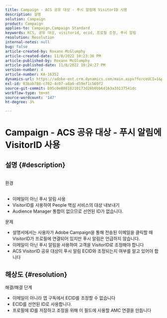 ```yaml
---
title: Campaign - ACS 공유 대상 - 푸시 알림에 VisitorID 사용
description: 설명
solution: Campaign
product: Campaign
applies-to: Campaign,Campaign Standard
keywords: KCS, 공유 대상, visitorid, ecid, 프로필 조정, 푸시 알림
resolution: Resolution
internal-notes: null
bug: false
article-created-by: Roxann McGlumphy
article-created-date: 11/8/2022 10:23:36 PM
article-published-by: Roxann McGlumphy
article-published-date: 11/8/2022 10:24:27 PM
version-number: 4
article-number: KA-16352
dynamics-url: https://adobe-ent.crm.dynamics.com/main.aspx?forceUCI=1&pagetype=entityrecord&etn=knowledgearticle&id=647e0ff9-b35f-ed11-9561-6045bd006704
exl-id: 03bab788-c702-4c07-a8a6-d59ef1c569f2
source-git-commit: b95c0e88818210173d26b0bb6d163a33137541dc
workflow-type: tm+mt
source-wordcount: '147'
ht-degree: 3%

---
```


# Campaign - ACS 공유 대상 - 푸시 알림에 VisitorID 사용

## 설명 {#description}

<br>환경<br><br>
- 이메일이 아닌 푸시 알림 사용
- VisitorID를 사용하여 People 핵심 서비스의 대상 내보내기
- Audience Manager 통합이 없으므로 선언된 ID가 없습니다.

문제
- 설명서에서는 사용자가 Adobe Campaign을 통해 전송된 이메일을 클릭할 때 VisitorID가 프로필에 연결되어 있지만 푸시 알림은 언급하지 않습니다.
- 이메일이 아닌 푸시 알림을 사용하여 고객을 VisitorID로 조정해야 합니다
- ACS VisitorID 공유 대상이 푸시 알림 ECID와 조정되는지 여부를 알고 있어야 합니다







## 해상도 {#resolution}


해결/해결 단계

- 이메일이 아니라 앱 구독에서 ECID를 조정할 수 없습니다
- ECID를 선언된 ID로 사용합니다.
- 프로필에 ID를 저장하고 조정을 위해 이 필드에 사용할 AMC 연결을 만듭니다

